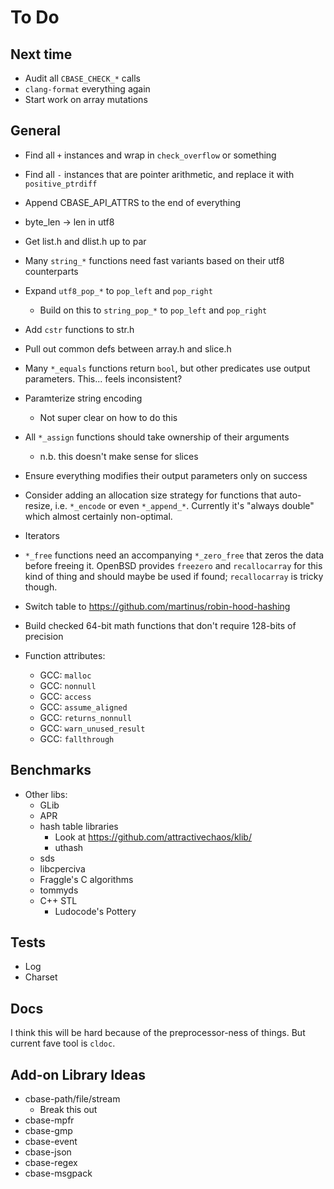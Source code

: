 # To Do

## Next time

- Audit all `CBASE_CHECK_*` calls
- `clang-format` everything again
- Start work on array mutations

## General

- Find all ` + ` instances and wrap in `check_overflow` or something
- Find all ` - ` instances that are pointer arithmetic, and replace it with
  `positive_ptrdiff`
- Append CBASE_API_ATTRS to the end of everything

- byte_len -> len in utf8
- Get list.h and dlist.h up to par
- Many `string_*` functions need fast variants based on their utf8 counterparts
- Expand `utf8_pop_*` to `pop_left` and `pop_right`
  - Build on this to `string_pop_*` to `pop_left` and `pop_right`
- Add `cstr` functions to str.h
- Pull out common defs between array.h and slice.h

- Many `*_equals` functions return `bool`, but other predicates use output
  parameters. This... feels inconsistent?
- Paramterize string encoding
  - Not super clear on how to do this
- All `*_assign` functions should take ownership of their arguments
  - n.b. this doesn't make sense for slices
- Ensure everything modifies their output parameters only on success
- Consider adding an allocation size strategy for functions that auto-resize,
  i.e. `*_encode` or even `*_append_*`.  Currently it's "always double" which
  almost certainly non-optimal.
- Iterators
- `*_free` functions need an accompanying `*_zero_free` that zeros the data
  before freeing it.  OpenBSD provides `freezero` and `recallocarray` for this
  kind of thing and should maybe be used if found; `recallocarray` is tricky
  though.
- Switch table to https://github.com/martinus/robin-hood-hashing
- Build checked 64-bit math functions that don't require 128-bits of precision
- Function attributes:
  - GCC: `malloc`
  - GCC: `nonnull`
  - GCC: `access`
  - GCC: `assume_aligned`
  - GCC: `returns_nonnull`
  - GCC: `warn_unused_result`
  - GCC: `fallthrough`

## Benchmarks

- Other libs:
  - GLib
  - APR
  - hash table libraries
    - Look at https://github.com/attractivechaos/klib/
    - uthash
  - sds
  - libcperciva
  - Fraggle's C algorithms
  - tommyds
  - C++ STL
	- Ludocode's Pottery

## Tests

- Log
- Charset

## Docs

I think this will be hard because of the preprocessor-ness of things. But
current fave tool is `cldoc`.

## Add-on Library Ideas

- cbase-path/file/stream
  - Break this out
- cbase-mpfr
- cbase-gmp
- cbase-event
- cbase-json
- cbase-regex
- cbase-msgpack
